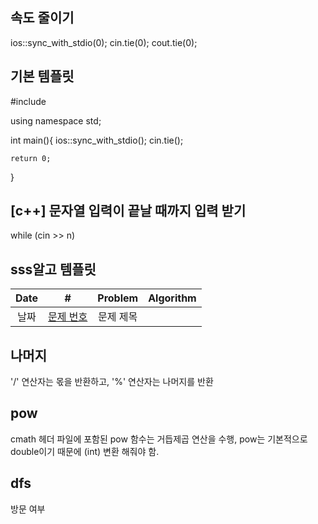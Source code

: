## 속도 줄이기

ios::sync_with_stdio(0);
cin.tie(0);
cout.tie(0);

## 기본 템플릿

#include <iostream>

using namespace std;

int main(){
ios::sync_with_stdio();
cin.tie();

    return 0;

}

## [c++] 문자열 입력이 끝날 때까지 입력 받기

while (cin >> n)

## sss알고 템플릿

| Date |         #         |  Problem  | Algorithm |
| :--: | :---------------: | :-------: | :-------: |
| 날짜 | [문제 번호](링크) | 문제 제목 |

## 나머지

'/' 연산자는 몫을 반환하고, '%' 연산자는 나머지를 반환

## pow

cmath 헤더 파일에 포함된 pow 함수는 거듭제곱 연산을 수행,
pow는 기본적으로 double이기 때문에 (int) 변환 해줘야 함.

## dfs
방문 여부
